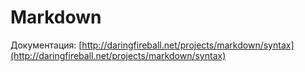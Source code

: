 Markdown
======================

Документация: 
[http://daringfireball.net/projects/markdown/syntax](http://daringfireball.net/projects/markdown/syntax)